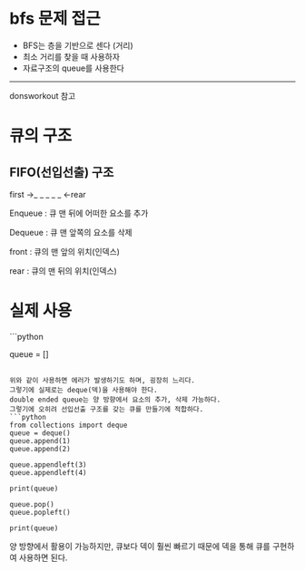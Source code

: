 <h1>bfs 문제 접근</h1>
<ul>
<li>BFS는 층을 기반으로 센다 (거리)</li>
<li>최소 거리를 찾을 때 사용하자</li>
<li>자료구조의 queue를 사용한다</li>
</ul>

<hr>
<p>donsworkout 참고<p>

<h1>큐의 구조 </h1>
<h2>FIFO(선입선출) 구조</h1>

<p>first ->_ _ _ _ _ <-rear </p>

<p>
Enqueue : 큐 맨 뒤에 어떠한 요소를 추가

Dequeue : 큐 맨 앞쪽의 요소를 삭제

front : 큐의 맨 앞의 위치(인덱스)

rear : 큐의 맨 뒤의 위치(인덱스)
</p>


<h1>실제 사용</h1>
<p>
```python

queue = []
```

위와 같이 사용하면 에러가 발생하기도 하며, 굉장히 느리다.
그렇기에 실제로는 deque(덱)을 사용해야 한다.
double ended queue는 양 방향에서 요소의 추가, 삭제 가능하다.
그렇기에 오히려 선입선출 구조를 갖는 큐를 만들기에 적합하다.
```python
from collections import deque
queue = deque()
queue.append(1)
queue.append(2)

queue.appendleft(3)
queue.appendleft(4)

print(queue)

queue.pop()
queue.popleft()

print(queue)
```
양 방향에서 활용이 가능하지만, 큐보다 덱이 훨씬 빠르기 때문에 덱을 통해 큐를 구현하여 사용하면 된다.
</p>